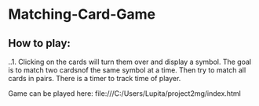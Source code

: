 # Matching-Card-Game


## How to play:

..1. Clicking on the cards will turn them over and display a symbol.
The goal is to match two cardsnof the same symbol at a time.
Then try to match all cards in pairs. There is a timer to track time of player.




Game can be played here: file:///C:/Users/Lupita/project2mg/index.html
